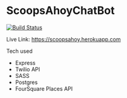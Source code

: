 # ScoopsAhoyChatBot
[![Build Status](https://travis-ci.com/josuerojasrojas/ScoopsAhoyChatBot.svg?branch=master)](https://travis-ci.com/josuerojasrojas/ScoopsAhoyChatBot)

Live Link: https://scoopsahoy.herokuapp.com

Tech used
- Express
- Twilio API
- SASS
- Postgres
- FourSquare Places API
